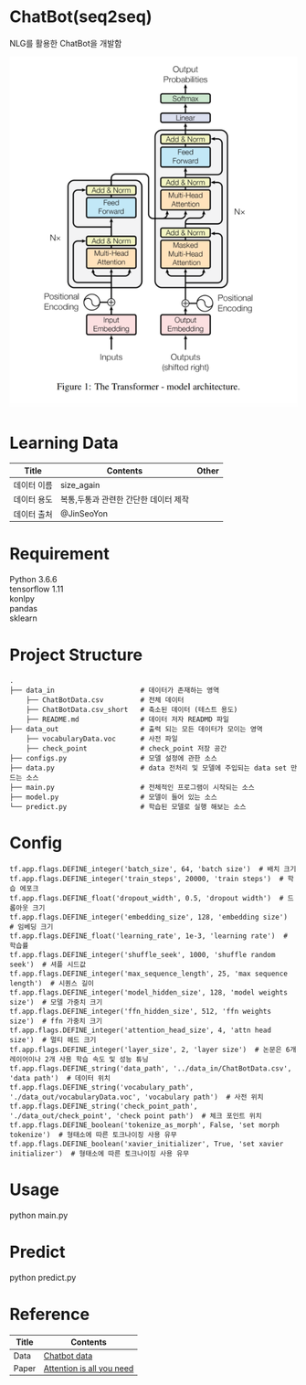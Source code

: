# ChatBot(seq2seq)
NLG를 활용한 ChatBot을 개발함  

![images](images/transformer.png)  


# Learning Data
Title|Contents|Other
--|--|--
데이터 이름|size_again
데이터 용도|복통,두통과 관련한 간단한 데이터 제작
데이터 출처| @JinSeoYon

# Requirement
Python 3.6.6   
tensorflow 1.11   
konlpy   
pandas   
sklearn   

# Project Structure
    .
    ├── data_in                     # 데이터가 존재하는 영역
        ├── ChatBotData.csv         # 전체 데이터
        ├── ChatBotData.csv_short   # 축소된 데이터 (테스트 용도)
        ├── README.md               # 데이터 저자 READMD 파일
    ├── data_out                    # 출력 되는 모든 데이터가 모이는 영역
        ├── vocabularyData.voc      # 사전 파일
        ├── check_point             # check_point 저장 공간
    ├── configs.py                  # 모델 설정에 관한 소스
    ├── data.py                     # data 전처리 및 모델에 주입되는 data set 만드는 소스
    ├── main.py                     # 전체적인 프로그램이 시작되는 소스
    ├── model.py                    # 모델이 들어 있는 소스
    └── predict.py                  # 학습된 모델로 실행 해보는 소스    
   

# Config
```
tf.app.flags.DEFINE_integer('batch_size', 64, 'batch size')  # 배치 크기
tf.app.flags.DEFINE_integer('train_steps', 20000, 'train steps')  # 학습 에포크
tf.app.flags.DEFINE_float('dropout_width', 0.5, 'dropout width')  # 드롭아웃 크기
tf.app.flags.DEFINE_integer('embedding_size', 128, 'embedding size')  # 임베딩 크기 
tf.app.flags.DEFINE_float('learning_rate', 1e-3, 'learning rate')  # 학습률
tf.app.flags.DEFINE_integer('shuffle_seek', 1000, 'shuffle random seek')  # 셔플 시드값
tf.app.flags.DEFINE_integer('max_sequence_length', 25, 'max sequence length')  # 시퀀스 길이
tf.app.flags.DEFINE_integer('model_hidden_size', 128, 'model weights size')  # 모델 가중치 크기
tf.app.flags.DEFINE_integer('ffn_hidden_size', 512, 'ffn weights size')  # ffn 가중치 크기
tf.app.flags.DEFINE_integer('attention_head_size', 4, 'attn head size')  # 멀티 헤드 크기
tf.app.flags.DEFINE_integer('layer_size', 2, 'layer size')  # 논문은 6개 레이어이나 2개 사용 학습 속도 및 성능 튜닝
tf.app.flags.DEFINE_string('data_path', '../data_in/ChatBotData.csv', 'data path')  # 데이터 위치
tf.app.flags.DEFINE_string('vocabulary_path', './data_out/vocabularyData.voc', 'vocabulary path')  # 사전 위치
tf.app.flags.DEFINE_string('check_point_path', './data_out/check_point', 'check point path')  # 체크 포인트 위치
tf.app.flags.DEFINE_boolean('tokenize_as_morph', False, 'set morph tokenize')  # 형태소에 따른 토크나이징 사용 유무
tf.app.flags.DEFINE_boolean('xavier_initializer', True, 'set xavier initializer')  # 형태소에 따른 토크나이징 사용 유무  
```

# Usage
python main.py

# Predict
python predict.py 


# Reference
Title|Contents
--|--
Data|[Chatbot data](https://github.com/songys/Chatbot_data)  
Paper|[Attention is all you need](https://arxiv.org/abs/1706.03762)

<!--
# Author
Jin Seo Yon / (sheoyonj@naver.com)
-->

